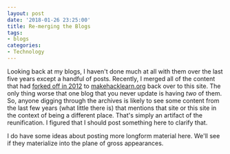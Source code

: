 ```yaml
--- 
layout: post
date: '2018-01-26 23:25:00'
title: Re-merging the Blogs
tags: 
- blogs
categories:
- Technology
---
```


Looking back at my blogs, I haven't done much at all with them over the last five years except a handful of posts. Recently, I merged all of the content that had [forked off in 2012](/2012/07/05/the-great-fork/) to [makehacklearn.org](http://makehacklearn.org) back over to this site. The only thing worse that one blog that you never update is having _two_ of them. So, anyone digging through the archives is likely to see some content from the last few years (what little there is) that mentions that site or this site in the context of being a different place. That's simply an artifact of the reunification. I figured that I should post something here to clarify that.

I do have some ideas about posting more longform material here. We'll see if they materialize into the plane of gross appearances.